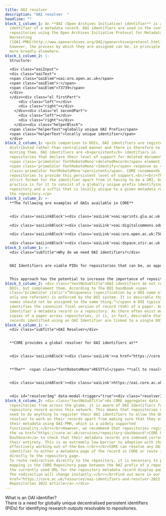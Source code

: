 ```yaml
---
title: OAI resolver
description: "OAI resolver  "
headline: ""
block_1_column_1: An **OAI (Open Archives Initiative) identifier** is a unique
  identifier of a metadata record. OAI identifiers are used in the context of
  repositories using the Open Archives Initiative Protocol for Metadata
  Harvesting
  ([OAI-PMH](http://www.openarchives.org/OAI/openarchivesprotocol.html)),
  however, the process by which they are assigned can be, in principle, used
  more broadly elsewhere.
block_1_column_2: |-
  Structure:

  <div class="oaiInput">
  <div class="oaiText">
  <span class="oaiElem">oai:oro.open.ac.uk</span>
  <span class="oaiElem">:</span>
  <span class="oaiElem">73739</span>
  </div>
  </div><div class="el firstPart">
      <div class="left"></div>
      <div class="right"></div>
    </div><div class="el secondPart">
      <div class="left"></div>
      <div class="right"></div>
    </div><div class="helperBlock">
  <span class="helperText">globally unique OAI Prefix</span>
  <span class="helperText">locally unique identifier</span>
  </div>
block_2_column_1: <p>In comparison to DOIs, OAI identifiers are registered in a
  distributed rather than centralised manner and there is therefore no cost for
  minting them. OAI identifiers are <b>persistent</b> identifiers in
  repositories that declare their level of support for deleted documents in the
  <span class='primeColor fontRobotoMono'>deletedRecord</span> element of the
  <span class='primeColor fontRobotoMono'>Identify</span> response as <span
  class='primeColor fontRobotoMono'>persistent</span>. CORE recommends
  repositories to provide this persistent level of support.<br/><br/>There is no
  strict format for the identifier apart from it having to be a URI, but a good
  practice is for it to consist of a globally unique prefix identifying the
  repository and a suffix that is locally unique to a given metadata record in
  the repository.</p>
block_2_column_2: >-
  **The following are examples of OAIs available in CORE**


  <div class='oaiLinkBlock'><div class='oaiLink'>oai:eprints.gla.ac.uk:129357</div></div>

  <div class='oaiLinkBlock'><div class='oaiLink'>oai:digitalcommons.odu.edu:oaweek-1012</div></div>

  <div class='oaiLinkBlock'><div class='oaiLink'>oai:oro.open.ac.uk:75049</div></div>

  <div class='oaiLinkBlock'><div class='oaiLink'>oai:dspace.stir.ac.uk:1893/24654</div></div>
block_3_column_1: >-
  <div class="subTitle">Why do we need OAI identifiers?</div>


  OAI Identifiers are viable PIDs for repositories that can be, as opposed to DOIs, minted in a **distributed fashion** and cost-free, and which can be **resolvable directly to the repository** rather than to the publisher.


  This approach has the potential to increase the importance of repositories in the process of disseminating knowledge. CORE provides a global **[OAI Resolver](https://oai.core.ac.uk/)** built on top of the CORE research outputs aggregation system.
block_3_column_2: <div class="textNoSubTitle">OAI identifiers do not replace
  DOIs, but complement them. According to the DOI handbook <span
  class="primeColor italic">“Uniqueness (specification by a DOI name of one and
  only one referent) is enforced by the DOI system. It is desirable that two DOI
  names should not be assigned to the same thing.”</span> A DOI typically
  identifies the canonical final version of record (VoR) of a paper. An OAI
  Identifier a metadata record in a repository. As there often exist multiple
  copies of a paper across repositories, it is, in fact, desirable that these
  records identified using an OAI Identifier are linked to a single DOI.</div>
block_4_column_1: >-
  <div class="subTitle">OAI Resolver</div>


  **CORE provides a global resolver for OAI identifiers at**


  <div class='oaiLinkBlock'><div class='oaiLink'><a href="https://core.ac.uk/oai_resolver" target="_blank">https://core.ac.uk/oai_resolver</a></div></div>


  **The**  <span class="fontRobotoMono">RESTful</span> **call to resolve an OAI is available at:**


  <div class='oaiLinkBlock'><div class='oaiLink'>https://oai.core.ac.uk/< oai-identifier></div></div>


  <div id="resolverImg" data-modal-trigger="true"><div class="resolverImg"></div><button class="resolverBtn">Watch video</button></div>
block_4_column_2: <div class="textNoSubTitle">As CORE aggregates data from
  repositories from across the globe, it is aware of OAI Identifiers for each
  repository record across this network. This means that repositories do not
  need to do anything to register their OAI identifiers to allow the OAI
  resolver to work on their records apart from making sure that they expose
  their metadata using OAI-PMH, which is a widely supported
  functionality.</br></br>However, we recommend that repositories register for
  the <a href="https://core.ac.uk/services/repository-dashboard">CORE Repository
  Dashboard</a> to check that their metadata records are indexed correctly in
  their entirety. This is an extremely low barrier to adoption with the resolver
  effectively working out-of-the-box.</br></br>CORE can resolve any OAI
  identifier to either a metadata page of the record in CORE or route it
  directly to the repository page.
  To route redirection directly to the repository, it is necessary to provide
  mapping in the CORE Repository page between the OAI prefix of a repository and
  the currently used URL for the repository metadata record display page/splash.
  The redirection will change instantly.</br></br>Find out more in our <a
  href="https://core.ac.uk/resources/oai-identifiers-and-resolver-2022.pdf">Open
  Repositories 2022 article</a>.</div>
---
```

<style>.pageTitle{ font-size: 24px; line-height: 24px; margin-bottom: 24px; }
.subTitle { line-height: 24px; font-size: 24px; font-weight: 500; margin-bottom: 49px; } .textNoSubTitle { margin-top: 73px; } .primeColor { color: #B75400; } .italic { font-style: italic; } .fontRobotoMono { font-family: Roboto Mono; } .oaiLinkBlock { position: relative; margin-bottom: 15px; max-width: 365px; } .oaiLink:after { content: ''; position: absolute; display: block; border: 1px solid #E0E0E0; width: 100%; } .oaiInput { background: #FFFFFF; border: 1px solid rgba(0, 0, 0, 0.12); box-sizing: border-box; border-radius: 2px; width: 520px; height: 48px; } .oaiText { color: #B75400; margin-left: 16px; } .oaiElem { margin: 0 5px; line-height: 48px; }.helperText { color: #9E9E9E; font-size: 14px; line-height: 12px; } .helperText:first-child { margin-left: 5px; } .helperText:last-child{ margin-left: 15px; }

.firstPart { margin-left: 20px; } .secondPart { margin-left: 29px; } .el { display: inline-flex; } .firstPart > div { width: 57px; } .secondPart > div { width: 13px; } .el > div { height: 1px; background: #666666; margin: 10px 5px; position: relative; } .el > div:before, .el > div:after { content: ''; position: absolute; width: 5px; height: 5px; border-top-left-radius: 200px; border: 1px solid #666666; border-right: none; border-bottom: none; } .el > div:after { right: -5px; } .right:after { transform: rotate(-180deg); top: -4px; } .left:before { transform: rotate(-90deg); top: -4px; left: -5px; } .left:after { transform: rotate(90deg); } .right:before { left: -5px; }

.oaiLink{ color: #b75400; line-height: 36px; font-size: 16px; margin-left: 20px; height: 36px; } .oaiLink:before { content: ''; background: #b75400; width: 4px; height: 36px; position: absolute; display: block; top: 0; left: 3px; } .oaiLink:after{ content: ''; position: absolute; display: block; border: 1px solid #e0e0e0; width: 100%; }

.resolverImg { background: url(https://oai.core.ac.uk/images/oai_resolve/video.svg) no-repeat 50% 50%; height: 255px; max-width: 375px; background-size: 100%; }
.resolverBtn { border-radius: 2px; border: 1px solid #B75400; width: 150px; margin-top: 24px; padding: 8px 16px; color:  #B75400; text-align: center; font-size: 14px; font-style: normal; font-weight: 500; line-height: 16px; letter-spacing: 0.175px;}
</style >

<div className="pageTitle">What is an OAI identifier?</div>

There is a need for globally unique decentralised persistent identifiers (PIDs) for identifying research outputs resolvable to repositories.
